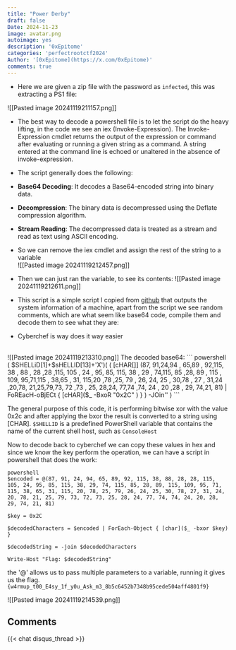 ```yaml
---
title: "Power Derby"
draft: false
Date: 2024-11-23
image: avatar.png
autoimage: yes
description: '0xEpitome'
categories: 'perfectrootctf2024'
Author: '[0xEpitome](https://x.com/0xEpitome)'
comments: true
---
```


- Here we are given a zip file with the password as `infected`, this was extracting a PS1 file:

![[Pasted image 20241119211157.png]]

- The best way to decode a powershell file is to let the script do the heavy lifting, in the code we see an iex (Invoke-Expression). The Invoke-Expression cmdlet returns the output of the expression or command after evaluating or running a given string as a command. A string entered at the command line is echoed or unaltered in the absence of invoke-expression. 
- The script generally does the following: 

- **Base64 Decoding**: It decodes a Base64-encoded string into binary data.
    
- **Decompression**: The binary data is decompressed using the Deflate compression algorithm.
    
- **Stream Reading**: The decompressed data is treated as a stream and read as text using ASCII encoding.

- So we can remove the iex cmdlet and assign the rest of the string to a variable <br>
![[Pasted image 20241119212457.png]]

- Then we can just ran the variable, to see its contents:
![[Pasted image 20241119212611.png]]

- This script is a simple script I copied from [github]( https://github.com/Whitecat18/Powershell-Scripts-for-Hackers-and-Pentesters) that outputs the system information of a machine, apart from the script we see random comments, which are what seem like base64 code, compile them and decode them to see what they are:
- Cyberchef is way does it way easier
<br>
 ![[Pasted image 20241119213310.png]]
The decoded base64:
```
powershell
( $SHELLiD[1]+$sHELLID[13]+'X')( ( [cHAR[]] (87, 91,24,94 , 65,89 , 92,115, 38 , 88 , 28 ,28 ,115, 105 , 24 , 95, 85, 115, 38 , 29 , 74,115, 85 ,28, 89 , 115 , 109, 95,71,115 , 38,65 , 31, 115,20 ,78 ,25, 79 , 26, 24, 25 , 30,78 , 27 , 31,24 ,20,78, 21,25,79,73, 72 ,73 , 25, 28,24, 77,74 ,74, 24 , 20 ,28 , 29, 74,21, 81) 
| FoREacH-oBjECt { [cHAR]($_ -BxoR "0x2C" ) } ) -JOin'' )
```

The general purpose of this code, it is performing bitwise xor with the value 0x2c and after applying the bxor the result is converted to a string using [CHAR].  `$SHELLID` is a predefined PowerShell variable that contains the name of the current shell host, such as `ConsoleHost`

Now to decode back to cyberchef we can copy these values in hex and since we know the key perform the operation, we can have a script in powershell that does the work:

```
powershell
$encoded = @(87, 91, 24, 94, 65, 89, 92, 115, 38, 88, 28, 28, 115, 105, 24, 95, 85, 115, 38, 29, 74, 115, 85, 28, 89, 115, 109, 95, 71, 115, 38, 65, 31, 115, 20, 78, 25, 79, 26, 24, 25, 30, 78, 27, 31, 24, 20, 78, 21, 25, 79, 73, 72, 73, 25, 28, 24, 77, 74, 74, 24, 20, 28, 29, 74, 21, 81)

$key = 0x2C

$decodedCharacters = $encoded | ForEach-Object { [char]($_ -bxor $key) }

$decodedString = -join $decodedCharacters

Write-Host "Flag: $decodedString"

```

the '@' allows us to pass multiple parameters to a variable, running it gives us the flag.
`{w4rmup_t00_E4sy_1f_y0u_Ask_m3_8b5c6452b7348b95cede504aff4801f9}`

![[Pasted image 20241119214539.png]]

## Comments

{{< chat disqus_thread >}}